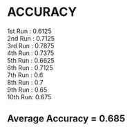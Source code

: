 # ACCURACY

1st Run : 0.6125 <br />
2nd Run : 0.7125  <br />
3rd Run : 0.7875 <br />
4th Run : 0.7375 <br />
5th Run : 0.6625  <br />
6th Run : 0.7125 <br />
7th Run : 0.6 <br />
8th Run : 0.7 <br />
9th Run : 0.65 <br />
10th Run: 0.675 <br />

## Average Accuracy = 0.685

